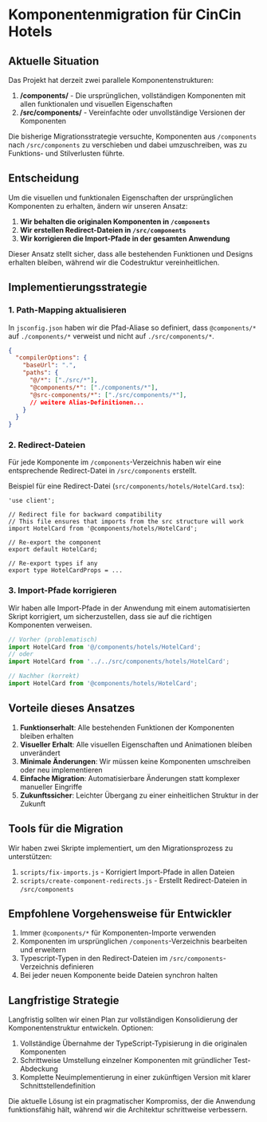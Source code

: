 # Komponentenmigration für CinCin Hotels

## Aktuelle Situation

Das Projekt hat derzeit zwei parallele Komponentenstrukturen:

1. **/components/** - Die ursprünglichen, vollständigen Komponenten mit allen funktionalen und visuellen Eigenschaften
2. **/src/components/** - Vereinfachte oder unvollständige Versionen der Komponenten

Die bisherige Migrationsstrategie versuchte, Komponenten aus `/components` nach `/src/components` zu verschieben und dabei umzuschreiben, was zu Funktions- und Stilverlusten führte.

## Entscheidung

Um die visuellen und funktionalen Eigenschaften der ursprünglichen Komponenten zu erhalten, ändern wir unseren Ansatz:

1. **Wir behalten die originalen Komponenten in `/components`**
2. **Wir erstellen Redirect-Dateien in `/src/components`**
3. **Wir korrigieren die Import-Pfade in der gesamten Anwendung**

Dieser Ansatz stellt sicher, dass alle bestehenden Funktionen und Designs erhalten bleiben, während wir die Codestruktur vereinheitlichen.

## Implementierungsstrategie

### 1. Path-Mapping aktualisieren

In `jsconfig.json` haben wir die Pfad-Aliase so definiert, dass `@components/*` auf `./components/*` verweist und nicht auf `./src/components/*`.

```json
{
  "compilerOptions": {
    "baseUrl": ".",
    "paths": {
      "@/*": ["./src/*"],
      "@components/*": ["./components/*"],
      "@src-components/*": ["./src/components/*"],
      // weitere Alias-Definitionen...
    }
  }
}
```

### 2. Redirect-Dateien

Für jede Komponente im `/components`-Verzeichnis haben wir eine entsprechende Redirect-Datei in `/src/components` erstellt. 

Beispiel für eine Redirect-Datei (`src/components/hotels/HotelCard.tsx`):

```tsx
'use client';

// Redirect file for backward compatibility
// This file ensures that imports from the src structure will work
import HotelCard from '@components/hotels/HotelCard';

// Re-export the component
export default HotelCard;

// Re-export types if any
export type HotelCardProps = ...
```

### 3. Import-Pfade korrigieren

Wir haben alle Import-Pfade in der Anwendung mit einem automatisierten Skript korrigiert, um sicherzustellen, dass sie auf die richtigen Komponenten verweisen.

```javascript
// Vorher (problematisch)
import HotelCard from '@/components/hotels/HotelCard';
// oder
import HotelCard from '../../src/components/hotels/HotelCard';

// Nachher (korrekt)
import HotelCard from '@components/hotels/HotelCard';
```

## Vorteile dieses Ansatzes

1. **Funktionserhalt**: Alle bestehenden Funktionen der Komponenten bleiben erhalten
2. **Visueller Erhalt**: Alle visuellen Eigenschaften und Animationen bleiben unverändert
3. **Minimale Änderungen**: Wir müssen keine Komponenten umschreiben oder neu implementieren
4. **Einfache Migration**: Automatisierbare Änderungen statt komplexer manueller Eingriffe
5. **Zukunftssicher**: Leichter Übergang zu einer einheitlichen Struktur in der Zukunft

## Tools für die Migration

Wir haben zwei Skripte implementiert, um den Migrationsprozess zu unterstützen:

1. `scripts/fix-imports.js` - Korrigiert Import-Pfade in allen Dateien
2. `scripts/create-component-redirects.js` - Erstellt Redirect-Dateien in `/src/components`

## Empfohlene Vorgehensweise für Entwickler

1. Immer `@components/*` für Komponenten-Importe verwenden
2. Komponenten im ursprünglichen `/components`-Verzeichnis bearbeiten und erweitern
3. Typescript-Typen in den Redirect-Dateien im `/src/components`-Verzeichnis definieren
4. Bei jeder neuen Komponente beide Dateien synchron halten

## Langfristige Strategie

Langfristig sollten wir einen Plan zur vollständigen Konsolidierung der Komponentenstruktur entwickeln. Optionen:

1. Vollständige Übernahme der TypeScript-Typisierung in die originalen Komponenten
2. Schrittweise Umstellung einzelner Komponenten mit gründlicher Test-Abdeckung
3. Komplette Neuimplementierung in einer zukünftigen Version mit klarer Schnittstellendefinition

Die aktuelle Lösung ist ein pragmatischer Kompromiss, der die Anwendung funktionsfähig hält, während wir die Architektur schrittweise verbessern.
